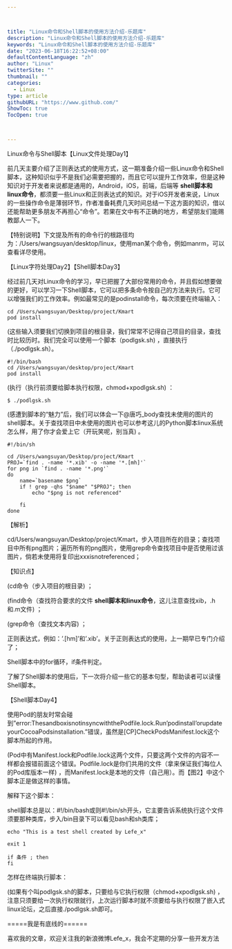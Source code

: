 ```yaml
---



title: "Linux命令和Shell脚本的使用方法介绍-乐题库"
description: "Linux命令和Shell脚本的使用方法介绍-乐题库"
keywords: "Linux命令和Shell脚本的使用方法介绍-乐题库"
date: "2023-06-18T16:22:52+08:00"
defaultContentLanguage: "zh"
author: "Linux"
twitterSite: ""
thumbnail: ""
categories:
  - Linux
type: article
githubURL: "https://www.github.com/"
ShowToc: true
TocOpen: true



---
```


Linux命令与Shell脚本【Linux文件处理Day1】

前几天主要介绍了正则表达式的使用方式，这一期准备介绍一些Linux命令和Shell脚本，这种知识似乎不是我们必需要把握的，而且它可以提升工作效率，但是这种知识对于开发者来说都是通用的，Android，iOS，前端，后端等 **shell脚本和linux命令**，都须要一些Linux和正则表达式的知识。对于iOS开发者来说，Linux的一些操作命令是薄弱环节，作者准备耗费几天时间总结一下这方面的知识，借以还能帮助更多朋友不再担心“命令”。若果在文中有不正确的地方，希望朋友们能赐教鄙人一下。

【特别说明】下文提及所有的命令行的根路径均为：/Users/wangsuyan/desktop/linux，使用man某个命令，例如manrm，可以查看详尽使用。

【Linux字符处理Day2】【Shell脚本Day3】

经过前几天对Linux命令的学习，早已把握了大部份常用的命令，并且假如想要做的更好，可以学习一下Shell脚本，它可以把多条命令按自己的方法来执行。它可以增强我们的工作效率。例如最常见的是podinstall命令，每次须要在终端输入：

```
cd /Users/wangsuyan/Desktop/project/Kmart
pod install
```

(这些输入须要我们切换到项目的根目录，我们常常不记得自己项目的目录，查找时比较历时。我们完全可以使用一个脚本（podlgsk.sh) ，直接执行（./podlgsk.sh）。

```
#!/bin/bash
cd /Users/wangsuyan/desktop/project/Kmart
pod install
```

(执行（执行前须要给脚本执行权限，chmod+xpodlgsk.sh) ：

```
$ ./podlgsk.sh
```

(感遭到脚本的“魅力”后，我们可以体会一下@唐巧_body查找未使用的图片的shell脚本。关于查找项目中未使用的图片也可以参考这儿的Python脚本linux系统怎么样，用了你才会爱上它（开玩笑呢，别当真) 。

```
#!/bin/sh

cd /Users/wangsuyan/Desktop/project/Kmart
PROJ=`find . -name '*.xib' -o -name '*.[mh]'`
for png in `find . -name '*.png'`
do
    name=`basename $png`
    if ! grep -qhs "$name" "$PROJ"; then
        echo "$png is not referenced"

    fi
done
```

【解析】

cd/Users/wangsuyan/Desktop/project/Kmart，步入项目所在的目录；查找项目中所有png图片；遍历所有的png图片，使用grep命令查找项目中是否使用过该图片，倘若未使用将复印出xxxisnotreferenced；

【知识点】

(cd命令（步入项目的根目录) ；

(find命令（查找符合要求的文件 **shell脚本和linux命令**，这儿注意查找xib，.h和.m文件) ；

(grep命令（查找文本内容) ；

正则表达式，例如：’.[hm]’和’.xib’。关于正则表达式的使用，上一期早已专门介绍了；

Shell脚本中的for循环，if条件判定。

了解了Shell脚本的使用后，下一次将介绍一些它的基本句型，帮助读者可以读懂Shell脚本。

【Shell脚本Day4】

使用Pod的朋友时常会碰到”error:ThesandboxisnotinsyncwiththePodfile.lock.Run’podinstall’orupdateyourCocoaPodsinstallation.”错误，虽然是[CP]CheckPodsManifest.lock这个脚本所起的作用。

(Pod中有Manifest.lock和Podfile.lock这两个文件，只要这两个文件的内容不一样都会报错前面这个错误。Podfile.lock是你们共用的文件（拿来保证我们每位人的Pod库版本一样) ，而Manifest.lock是本地的文件（自己用）。而【图2】中这个脚本正是做这样的事情。

解释下这个脚本：

shell脚本总是以：#!/bin/bash或则#!/bin/sh开头，它主要告诉系统执行这个文件须要那种类库，步入/bin目录下可以看见bash和sh类库；

```
echo "This is a test shell created by Lefe_x"

exit 1
```

```
if 条件 ; then
fi
```

怎样在终端执行脚本：

(如果有个叫podlgsk.sh的脚本，只要给与它执行权限（chmod+xpodlgsk.sh) ，注意只须要给一次执行权限就行，上次运行脚本时就不须要给与执行权限了嵌入式linux论坛，之后直接./podlgsk.sh即可。

=====我是有底线的======

喜欢我的文章，欢迎关注我的新浪微博Lefe_x，我会不定期的分享一些开发方法